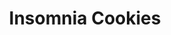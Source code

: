 ---
title: "Insomnia Cookies"
url: /new-york/insomnia-cookies-amsterdam-avenue/
shop: Konditorei
---